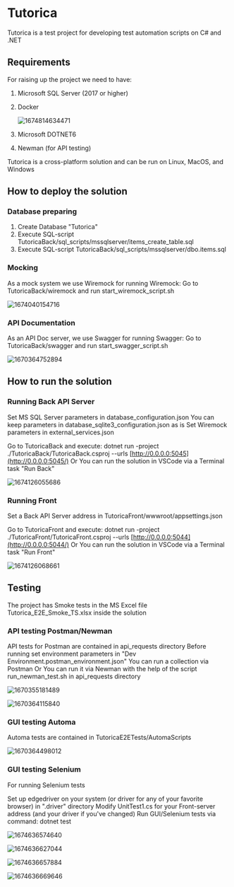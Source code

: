# Tutorica

Tutorica is a test project for developing test automation scripts on C# and .NET

## Requirements

For raising up the project we need to have:

1. Microsoft SQL Server (2017 or higher)
2. Docker

   ![1674814634471](image/README/1674814634471.png)
3. Microsoft DOTNET6
4. Newman (for API testing)

Tutorica is a cross-platform solution and can be run on Linux, MacOS, and Windows

## How to deploy the solution

### Database preparing

1. Create Database "Tutorica"
2. Execute SQL-script TutoricaBack/sql_scripts/mssqlserver/items_create_table.sql
3. Execute SQL-script TutoricaBack/sql_scripts/mssqlserver/dbo.items.sql

### Mocking

As a mock system we use Wiremock for running Wiremock: Go to TutoricaBack/wiremock and run start_wiremock_script.sh

![1674040154716](image/README/1674040154716.png)

### API Documentation

As an API Doc server, we use Swagger for running Swagger: Go to TutoricaBack/swagger and run start_swagger_script.sh

![1670364752894](image/README/1670364752894.png)

## How to run the solution

### Running Back API Server

Set MS SQL Server parameters in database_configuration.json You can keep parameters in database_sqlite3_configuration.json as is Set Wiremock parameters in external_services.json

Go to TutoricaBack and execute: dotnet run -project ./TutoricaBack/TutoricaBack.csproj --urls [http://0.0.0.0:5045](http://0.0.0.0:5045/) Or You can run the solution in VSCode via a Terminal task "Run Back"

![1674126055686](image/README/1674126055686.png)

### Running Front

Set a Back API Server address in TutoricaFront/wwwroot/appsettings.json

Go to TutoricaFront and execute: dotnet run -project ./TutoricaFront/TutoricaFront.csproj --urls [http://0.0.0.0:5044](http://0.0.0.0:5044/) Or You can run the solution in VSCode via a Terminal task "Run Front"

![1674126068661](image/README/1674126068661.png)

## Testing

The project has Smoke tests in the MS Excel file Tutorica_E2E_Smoke_TS.xlsx inside the solution

### API testing Postman/Newman

API tests for Postman are contained in api_requests directory Before running set environment parameters in "Dev Environment.postman_environment.json" You can run a collection via Postman Or You can run it via Newman with the help of the script run_newman_test.sh in api_requests directory

![1670355181489](image/README/1670355181489.png)

![1670364115840](image/README/1670364115840.png)

### GUI testing Automa

Automa tests are contained in TutoricaE2ETests/AutomaScripts

![1670364498012](image/README/1670364498012.png)

### GUI testing Selenium

For running Selenium tests

Set up edgedriver on your system (or driver for any of your favorite browser) in ".driver" directory Modify UnitTest1.cs for your Front-server address (and your driver if you've changed) Run GUI/Selenium tests via command: dotnet test

![1674636574640](image/README/1674636574640.png)

![1674636627044](image/README/1674636627044.png)

![1674636657884](image/README/1674636657884.png)

![1674636669646](image/README/1674636669646.png)
